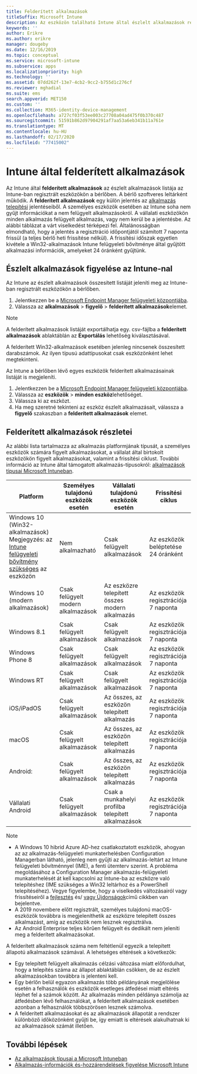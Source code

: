 ```yaml
---
title: Felderített alkalmazások
titleSuffix: Microsoft Intune
description: Az eszközön található Intune által észlelt alkalmazások részleteinek megismerése.
keywords: ''
author: Erikre
ms.author: erikre
manager: dougeby
ms.date: 12/16/2019
ms.topic: conceptual
ms.service: microsoft-intune
ms.subservice: apps
ms.localizationpriority: high
ms.technology: ''
ms.assetid: 07dd262f-13e7-4cb2-9cc2-b755d1c276cf
ms.reviewer: mghadial
ms.suite: ems
search.appverid: MET150
ms.custom: ''
ms.collection: M365-identity-device-management
ms.openlocfilehash: a727cf03f53ee003c27708a04ad475f0b370c487
ms.sourcegitcommit: 51591b862d97904291af7aa53a6eb341b11a761e
ms.translationtype: MT
ms.contentlocale: hu-HU
ms.lasthandoff: 02/17/2020
ms.locfileid: "77415002"
---
```

# <a name="intune-discovered-apps"></a>Intune által felderített alkalmazások

Az Intune által **felderített alkalmazások** az észlelt alkalmazások listája az Intune-ban regisztrált eszközökön a bérlőben. A bérlő szoftveres leltárként működik. A **felderített alkalmazások** egy külön jelentés az [alkalmazás telepítési](apps-monitor.md) jelentéseiből. A személyes eszközök esetében az Intune soha nem gyűjt információkat a nem felügyelt alkalmazásokról. A vállalati eszközökön minden alkalmazás felügyelt alkalmazás, vagy nem kerül be a jelentésbe. Az alábbi táblázat a várt viselkedést térképezi fel. Általánosságban elmondható, hogy a jelentés a regisztráció időpontjától számított 7 naponta frissül (a teljes bérlő heti frissítése nélkül). A frissítési időszak egyetlen kivétele a Win32-alkalmazások Intune felügyeleti bővítménye által gyűjtött alkalmazási információk, amelyeket 24 óránként gyűjtünk.

## <a name="monitor-discovered-apps-with-intune"></a>Észlelt alkalmazások figyelése az Intune-nal

Az Intune az észlelt alkalmazások összesített listáját jeleníti meg az Intune-ban regisztrált eszközökön a bérlőben.

1. Jelentkezzen be a [Microsoft Endpoint Manager felügyeleti központjába](https://go.microsoft.com/fwlink/?linkid=2109431).
2. Válassza az **alkalmazások** > **figyelő** > **felderített alkalmazások**elemet.

>[!NOTE]
>A felderített alkalmazások listáját exportálhatja egy. csv-fájlba a **felderített alkalmazások** ablaktáblán az **Exportálás** lehetőség kiválasztásával.
>
>A felderített Win32-alkalmazások esetében jelenleg nincsenek összesített darabszámok. Az ilyen típusú adattípusokat csak eszközönként lehet megtekinteni.

Az Intune a bérlőben lévő egyes eszközök felderített alkalmazásainak listáját is megjeleníti.

1. Jelentkezzen be a [Microsoft Endpoint Manager felügyeleti központjába](https://go.microsoft.com/fwlink/?linkid=2109431).
2. Válassza az **eszközök** > **minden eszköz**lehetőséget.
3. Válassza ki az eszközt.
4. Ha meg szeretné tekinteni az eszköz észlelt alkalmazásait, válassza a **figyelő** szakaszban a **felderített alkalmazások** elemet.

## <a name="details-of-discovered-apps"></a>Felderített alkalmazások részletei

Az alábbi lista tartalmazza az alkalmazás platformjának típusát, a személyes eszközök számára figyelt alkalmazásokat, a vállalat által birtokolt eszközökön figyelt alkalmazásokat, valamint a frissítési ciklust. További információ az Intune által támogatott alkalmazás-típusokról: [alkalmazások típusai Microsoft Intuneban](apps-add.md#app-types-in-microsoft-intune).

| Platform | Személyes tulajdonú eszközök esetén | Vállalati tulajdonú eszközök esetén | Frissítési ciklus |
|------------------------------------------------------------------------|----------------------------------|--------------------------------------------------|---------------------------------------|
| Windows 10 (Win32-alkalmazások) Megjegyzés: az [Intune felügyeleti bővítmény szükséges](intune-management-extension.md) az eszközön | Nem alkalmazható | Csak felügyelt alkalmazások | Az eszközök beléptetése 24 óránként |
| Windows 10 (modern alkalmazások) | Csak felügyelt modern alkalmazások | Az eszközre telepített összes modern alkalmazás | Az eszközök regisztrációja 7 naponta |
| Windows 8.1 | Csak felügyelt alkalmazások | Csak felügyelt alkalmazások | Az eszközök regisztrációja 7 naponta |
| Windows Phone 8 | Csak felügyelt alkalmazások | Csak felügyelt alkalmazások | Az eszközök regisztrációja 7 naponta |
| Windows RT | Csak felügyelt alkalmazások | Csak felügyelt alkalmazások | Az eszközök regisztrációja 7 naponta |
| iOS/iPadOS | Csak felügyelt alkalmazások | Az összes, az eszközön telepített alkalmazás | Az eszközök regisztrációja 7 naponta |
| macOS | Csak felügyelt alkalmazások | Az összes, az eszközön telepített alkalmazás | Az eszközök regisztrációja 7 naponta |
| Android: | Csak felügyelt alkalmazások | Az összes, az eszközön telepített alkalmazás | Az eszközök regisztrációja 7 naponta |
| Vállalati Android | Csak felügyelt alkalmazások | Csak a munkahelyi profilba telepített alkalmazások | Az eszközök regisztrációja 7 naponta |

> [!NOTE]
> - A Windows 10 hibrid Azure AD-hez csatlakoztatott eszközök, ahogyan az az alkalmazás-felügyeleti munkaterhelésben Configuration Managerban látható, jelenleg nem gyűjti az alkalmazás-leltárt az Intune felügyeleti bővítménnyel (IME), a fenti ütemterv szerint. A probléma megoldásához a Configuration Manager alkalmazás-felügyeleti munkaterhelését át kell kapcsolni az Intune-ba az eszközre való telepítéshez (IME szükséges a Win32 leltárhoz és a PowerShell telepítéséhez). Vegye figyelembe, hogy a viselkedés változásairól vagy frissítéseiről a [fejlesztés](../fundamentals/in-development.md) és/ [vagy Újdonságok](../fundamentals/whats-new.md)című cikkben van bejelentve.
> - A 2019 novembere előtt regisztrált, személyes tulajdonú macOS-eszközök továbbra is megjeleníthetik az eszközre telepített összes alkalmazást, amíg az eszközök nem lesznek regisztrálva.
> - Az Android Enterprise teljes körűen felügyelt és dedikált nem jeleníti meg a felderített alkalmazásokat.

A felderített alkalmazások száma nem feltétlenül egyezik a telepített állapotú alkalmazások számával. A lehetséges eltérések a következők:

- Egy telepített felügyelt alkalmazás célzási változása miatt előfordulhat, hogy a telepítés száma az állapot ablaktáblán csökken, de az észlelt alkalmazásokban továbbra is jelenteni kell.
- Egy bérlőn belül egyazon alkalmazás több példányának megjelölése esetén a felhasználók és eszközök esetleges átfedései miatt eltérés léphet fel a számok között. Az alkalmazás minden példánya számolja az átfedésben lévő felhasználókat, a felderített alkalmazások esetében azonban a felhasználók többszörösen lesznek számolva.
- A felderített alkalmazásokat és az alkalmazások állapotát a rendszer különböző időközönként gyűjti be, így emiatt is eltérések alakulhatnak ki az alkalmazások számát illetően.

## <a name="next-steps"></a>További lépések

- [Az alkalmazások típusai a Microsoft Intuneban](apps-add.md#app-types-in-microsoft-intune)
- [Alkalmazás-információk és-hozzárendelések figyelése Microsoft Intune](apps-monitor.md)

